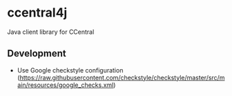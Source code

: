 # ccentral4j
Java client library for CCentral

## Development 

* Use Google checkstyle configuration (https://raw.githubusercontent.com/checkstyle/checkstyle/master/src/main/resources/google_checks.xml)

